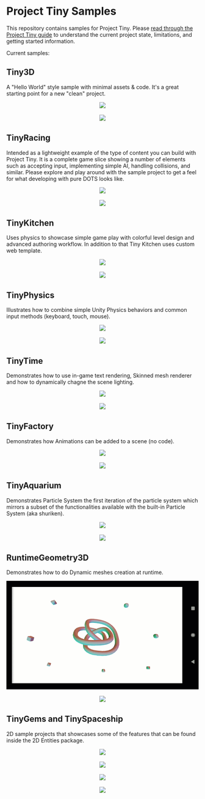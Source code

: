 # Project Tiny Samples
This repository contains samples for Project Tiny.
Please [read through the Project Tiny guide](https://docs.google.com/document/d/1A8hen2hLFY5FLkC5gd3JP2Z-IpHfnAX-CpYLK3aOdwA/edit?usp=sharing) to understand the current project state, limitations, and getting started information.

Current samples:
## Tiny3D
A "Hello World" style sample with minimal assets & code. It's a great starting point for a new "clean" project.

<p align="center"> 
    <img src="./res/Tiny3DHelloWorld.gif">
</p>
<p align="center"> 
    <a href="https://tiny.vision/demos/Tiny3D">
        <img src="./res/Trynow.jpg">
    </a>
</p>

## TinyRacing
Intended as a lightweight example of the type of content you can build with Project Tiny. It is a complete game slice showing a number of elements such as accepting input, implementing simple AI, handling collisions, and similar. Please explore and play around with the sample project to get a feel for what developing with pure DOTS looks like.

<p align="center"> 
    <img src="./res/TinyRacingTrailer.gif">
</p>
<p align="center"> 
    <a href="https://tiny.vision/demos/TinyRacing">
        <img src="./res/Trynow.jpg">
    </a>
</p>

## TinyKitchen
Uses physics to showcase simple game play with colorful level design and advanced authoring workflow. In addition to that Tiny Kitchen uses custom web template.

<p align="center"> 
    <img src="./res/TinyKitchen.gif">
</p>
<p align="center"> 
    <a href="https://tiny.vision/demos/TinyKitchen">
        <img src="./res/Trynow.jpg">
    </a>
</p>

## TinyPhysics
Illustrates how to combine simple Unity Physics behaviors and common input methods (keyboard, touch, mouse).

<p align="center"> 
    <img src="./res/TinyPhysicsFullOverview.gif">
</p>
<p align="center"> 
    <a href="https://tiny.vision/demos/TinyPhysics">
        <img src="./res/Trynow.jpg">
    </a>
</p>

## TinyTime
Demonstrates how to use in-game text rendering, Skinned mesh renderer and how to dynamically chagne the scene lighting.


<p align="center"> 
    <img src="./res/TinyTime.gif">
</p>
<p align="center"> 
    <a href="https://tiny.vision/demos/TinyTime">
        <img src="./res/Trynow.jpg">
    </a>
</p>

## TinyFactory
Demonstrates how Animations can be added to a scene (no code).

<p align="center"> 
    <img src="./res/TinyFactory.gif">
</p>
<p align="center"> 
    <a href="https://tiny.vision/demos/TinyFactory">
        <img src="./res/Trynow.jpg">
    </a>
</p>

## TinyAquarium 
Demonstrates Particle System the first iteration of the particle system which mirrors a subset of the functionalities available with the built-in Particle System (aka shuriken).

<p align="center"> 
    <img src="./res/TinyAquaTrailer.gif">
</p>
<p align="center"> 
    <a href="https://tiny.vision/demos/TinyAquarium">
        <img src="./res/Trynow.jpg">
    </a>
</p>

## RuntimeGeometry3D
Demonstrates how to do Dynamic meshes creation at runtime. 
<p align="center"> 
    <img src="./res/RuntimeGeometry3D.gif">
</p>
<p align="center"> 
    <a href="https://tiny.vision/demos/RuntimeGeometry3D">
        <img src="./res/Trynow.jpg">
    </a>
</p>

## TinyGems and TinySpaceship
2D sample projects that showcases some of the features that can be found inside the 2D Entities package.

<p align="center"> 
    <img src="./res/TinyGemsTrailer.gif">
</p>
<p align="center"> 
    <a href="https://tiny.vision/demos/TinyGems">
        <img src="./res/Trynow.jpg">
    </a>
</p>

<p align="center"> 
    <img src="./res/TinySpaceShipTrailer.gif">
</p>
<p align="center"> 
    <a href="https://tiny.vision/demos/TinySpaceship">
        <img src="./res/Trynow.jpg">
    </a>
</p>
